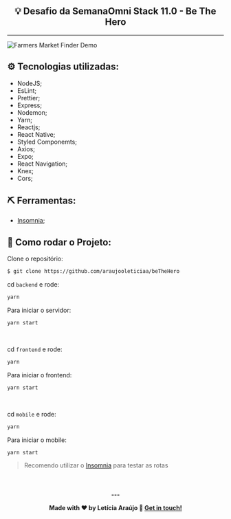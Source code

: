 <h2 align="center">💡 Desafio da SemanaOmni Stack 11.0 -  Be The Hero</h2>

<hr/>

![Farmers Market Finder Demo](apresentacao.gif)


## ⚙️ Tecnologias utilizadas:

- NodeJS;
- EsLint;
- Prettier;
- Express;
- Nodemon;
- Yarn;
- Reactjs;
- React Native;
- Styled Componemts;
- Axios;
- Expo;
- React Navigation;
- Knex;
- Cors;

## ⛏ Ferramentas:

- [Insomnia](https://insomnia.rest/download/);

## 🏁 Como rodar o Projeto:

Clone o repositório:

```bash
$ git clone https://github.com/araujooleticiaa/beTheHero
```

cd `backend` e rode:

```bash
yarn
```
Para iniciar o servidor:

```bash
yarn start
```
<br/>

cd `frontend` e rode:

```bash
yarn
```

Para iniciar o frontend:

```bash
yarn start
```
<br/>

cd `mobile` e rode:

```bash
yarn
```

Para iniciar o mobile:

```bash
yarn start
```

> Recomendo utilizar o [Insomnia](https://insomnia.rest/download/) para testar as rotas

<br/>

<h4 align="center">
  ---

Made with ♥ by Letícia Araújo :wave: [Get in touch!](https://www.linkedin.com/in/leticiaa-araujoo/)
</h4>
<br/>


